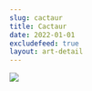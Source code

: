 ```yaml
---
slug: cactaur
title: Cactaur
date: 2022-01-01
excludefeed: true
layout: art-detail
---
```

![](/art/cactaur.webp)
